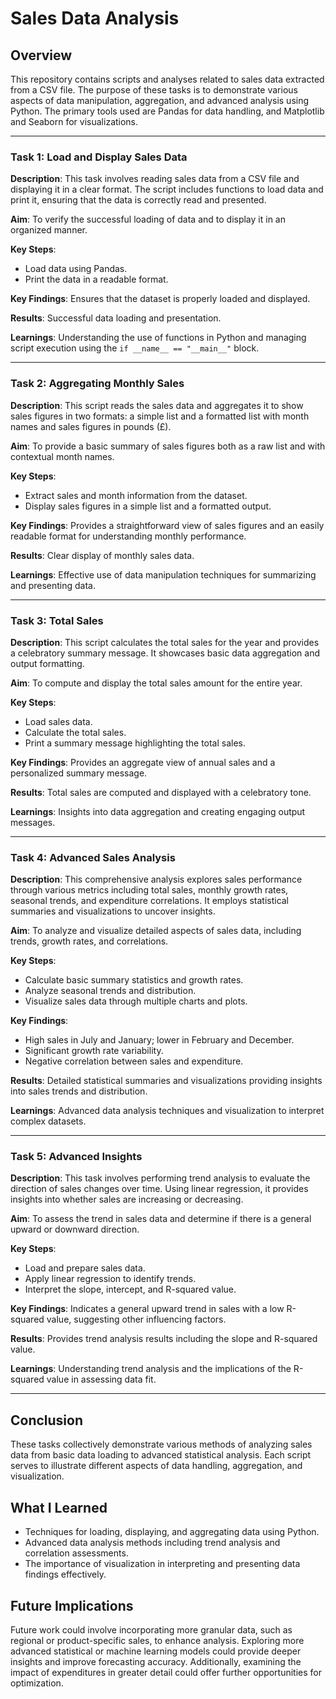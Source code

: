 # Sales Data Analysis

## Overview

This repository contains scripts and analyses related to sales data extracted from a CSV file. The purpose of these tasks is to demonstrate various aspects of data manipulation, aggregation, and advanced analysis using Python. The primary tools used are Pandas for data handling, and Matplotlib and Seaborn for visualizations.

---

### Task 1: Load and Display Sales Data

**Description**: This task involves reading sales data from a CSV file and displaying it in a clear format. The script includes functions to load data and print it, ensuring that the data is correctly read and presented.

**Aim**: To verify the successful loading of data and to display it in an organized manner.

**Key Steps**:
- Load data using Pandas.
- Print the data in a readable format.

**Key Findings**: Ensures that the dataset is properly loaded and displayed.

**Results**: Successful data loading and presentation.

**Learnings**: Understanding the use of functions in Python and managing script execution using the `if __name__ == "__main__"` block.

---

### Task 2: Aggregating Monthly Sales

**Description**: This script reads the sales data and aggregates it to show sales figures in two formats: a simple list and a formatted list with month names and sales figures in pounds (£).

**Aim**: To provide a basic summary of sales figures both as a raw list and with contextual month names.

**Key Steps**:
- Extract sales and month information from the dataset.
- Display sales figures in a simple list and a formatted output.

**Key Findings**: Provides a straightforward view of sales figures and an easily readable format for understanding monthly performance.

**Results**: Clear display of monthly sales data.

**Learnings**: Effective use of data manipulation techniques for summarizing and presenting data.

---

### Task 3: Total Sales

**Description**: This script calculates the total sales for the year and provides a celebratory summary message. It showcases basic data aggregation and output formatting.

**Aim**: To compute and display the total sales amount for the entire year.

**Key Steps**:
- Load sales data.
- Calculate the total sales.
- Print a summary message highlighting the total sales.

**Key Findings**: Provides an aggregate view of annual sales and a personalized summary message.

**Results**: Total sales are computed and displayed with a celebratory tone.

**Learnings**: Insights into data aggregation and creating engaging output messages.

---

### Task 4: Advanced Sales Analysis

**Description**: This comprehensive analysis explores sales performance through various metrics including total sales, monthly growth rates, seasonal trends, and expenditure correlations. It employs statistical summaries and visualizations to uncover insights.

**Aim**: To analyze and visualize detailed aspects of sales data, including trends, growth rates, and correlations.

**Key Steps**:
- Calculate basic summary statistics and growth rates.
- Analyze seasonal trends and distribution.
- Visualize sales data through multiple charts and plots.

**Key Findings**:
- High sales in July and January; lower in February and December.
- Significant growth rate variability.
- Negative correlation between sales and expenditure.

**Results**: Detailed statistical summaries and visualizations providing insights into sales trends and distribution.

**Learnings**: Advanced data analysis techniques and visualization to interpret complex datasets.

---

### Task 5: Advanced Insights

**Description**: This task involves performing trend analysis to evaluate the direction of sales changes over time. Using linear regression, it provides insights into whether sales are increasing or decreasing.

**Aim**: To assess the trend in sales data and determine if there is a general upward or downward direction.

**Key Steps**:
- Load and prepare sales data.
- Apply linear regression to identify trends.
- Interpret the slope, intercept, and R-squared value.

**Key Findings**: Indicates a general upward trend in sales with a low R-squared value, suggesting other influencing factors.

**Results**: Provides trend analysis results including the slope and R-squared value.

**Learnings**: Understanding trend analysis and the implications of the R-squared value in assessing data fit.

---

## Conclusion

These tasks collectively demonstrate various methods of analyzing sales data from basic data loading to advanced statistical analysis. Each script serves to illustrate different aspects of data handling, aggregation, and visualization.

## What I Learned

- Techniques for loading, displaying, and aggregating data using Python.
- Advanced data analysis methods including trend analysis and correlation assessments.
- The importance of visualization in interpreting and presenting data findings effectively.

## Future Implications

Future work could involve incorporating more granular data, such as regional or product-specific sales, to enhance analysis. Exploring more advanced statistical or machine learning models could provide deeper insights and improve forecasting accuracy. Additionally, examining the impact of expenditures in greater detail could offer further opportunities for optimization.
